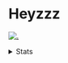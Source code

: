 # Heyzzz  

[![.](https://skillicons.dev/icons?i=js,ts,nextjs,nestjs,mongodb)](https://skillicons.dev)  

<details>
<summary>Stats</summary
<!--START_SECTION:waka-->

```txt
TypeScript         8 hrs 37 mins   ███████████████▒░░░░░░░░░   61.96 %
CSS                2 hrs 16 mins   ████░░░░░░░░░░░░░░░░░░░░░   16.32 %
JSON               1 hr 27 mins    ██▓░░░░░░░░░░░░░░░░░░░░░░   10.50 %
WiX Installer      46 mins         █▒░░░░░░░░░░░░░░░░░░░░░░░   05.55 %
JavaScript         22 mins         ▓░░░░░░░░░░░░░░░░░░░░░░░░   02.66 %
```

<!--END_SECTION:waka-->
</details>
